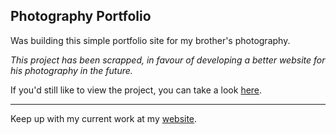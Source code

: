 ## Photography Portfolio

Was building this simple portfolio site for my brother's photography. 

*This project has been scrapped, in favour of developing a better website for his photography in the future.*

If you'd still like to view the project, you can take a look <a href="https://hecklerjim.github.io/liam-pics/">here</a>.

<hr>

Keep up with my current work at my <a href="https://sebjagoe.com/">website</a>.
